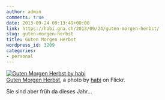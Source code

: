 ```yaml
---
author: admin
comments: true
date: 2013-09-24 09:13:49+00:00
link: https://habi.gna.ch/2013/09/24/guten-morgen-herbst/
slug: guten-morgen-herbst
title: Guten Morgen Herbst
wordpress_id: 3209
categories:
- personal
---
```


[![Guten Morgen Herbst by habi](https://static.flickr.com/3722/9912880293_159729beae.jpg)](https://www.flickr.com/photos/habi/9912880293/)  
[Guten Morgen Herbst](https://www.flickr.com/photos/habi/9912880293/), a photo by [habi](https://www.flickr.com/photos/habi/) on Flickr.

Sie sind aber früh da dieses Jahr...
